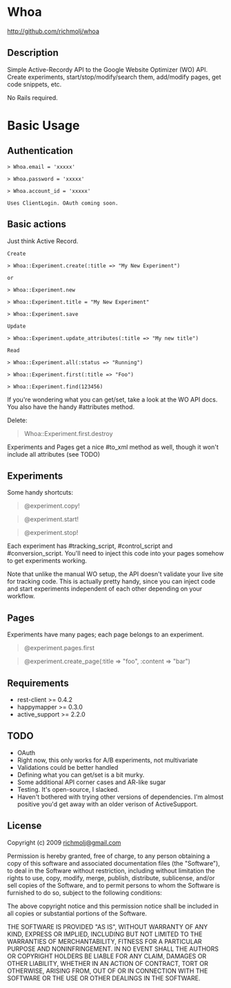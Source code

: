 Whoa
====

  http://github.com/richmolj/whoa

Description
-----------

  Simple Active-Recordy API to the Google Website Optimizer (WO) API. Create experiments, start/stop/modify/search them, add/modify pages, get code snippets, etc.
  
  No Rails required.

Basic Usage
===========

Authentication
--------------
  
    > Whoa.email = 'xxxxx'
    
    > Whoa.password = 'xxxxx'
    
    > Whoa.account_id = 'xxxxx'
    
    Uses ClientLogin. OAuth coming soon.
    
Basic actions
-------------
  
  Just think Active Record. 
  
    Create

    > Whoa::Experiment.create(:title => "My New Experiment")
    
    or
    
    > Whoa::Experiment.new
    
    > Whoa::Experiment.title = "My New Experiment"
    
    > Whoa::Experiment.save
    
    Update
    
    > Whoa::Experiment.update_attributes(:title => "My new title") 
    
    Read
    
    > Whoa::Experiment.all(:status => "Running")
    
    > Whoa::Experiment.first(:title => "Foo")
    
    > Whoa::Experiment.find(123456)
    
  If you're wondering what you can get/set, take a look at the WO API docs. You also have the handy #attributes method.
  
   Delete:

   > Whoa::Experiment.first.destroy
   
   Experiments and Pages get a nice #to_xml method as well, though it won't include all attributes (see TODO)
   
Experiments
-----------

Some handy shortcuts:

  > @experiment.copy!
  
  > @experiment.start!
  
  > @experiment.stop!
  
Each experiment has #tracking\_script, #control\_script and #conversion_script. You'll need to inject this code into your pages somehow to get experiments working. 

Note that unlike the manual WO setup, the API doesn't validate your live site for tracking code. This is actually pretty handy, since you can inject code and start experiments independent of each other depending on your workflow.
   
Pages
-----

  Experiments have many pages; each page belongs to an experiment.
  
  > @experiment.pages.first
  
  > @experiment.create_page(:title => "foo", :content => "bar") 
  
Requirements
------------
  
  * rest-client >= 0.4.2
  * happymapper >= 0.3.0
  * active_support >= 2.2.0
  
TODO
----

  * OAuth
  * Right now, this only works for A/B experiments, not multivariate
  * Validations could be better handled
  * Defining what you can get/set is a bit murky.
  * Some additional API corner cases and AR-like sugar 
  * Testing. It's open-source, I slacked.
  * Haven't bothered with trying other versions of dependencies. I'm almost positive you'd get away with an older verison of ActiveSupport.
  
License
-------

  Copyright (c) 2009 richmolj@gmail.com

  Permission is hereby granted, free of charge, to any person obtaining
  a copy of this software and associated documentation files (the
  "Software"), to deal in the Software without restriction, including
  without limitation the rights to use, copy, modify, merge, publish,
  distribute, sublicense, and/or sell copies of the Software, and to
  permit persons to whom the Software is furnished to do so, subject to
  the following conditions:

  The above copyright notice and this permission notice shall be
  included in all copies or substantial portions of the Software.

  THE SOFTWARE IS PROVIDED "AS IS", WITHOUT WARRANTY OF ANY KIND,
  EXPRESS OR IMPLIED, INCLUDING BUT NOT LIMITED TO THE WARRANTIES OF
  MERCHANTABILITY, FITNESS FOR A PARTICULAR PURPOSE AND
  NONINFRINGEMENT. IN NO EVENT SHALL THE AUTHORS OR COPYRIGHT HOLDERS BE
  LIABLE FOR ANY CLAIM, DAMAGES OR OTHER LIABILITY, WHETHER IN AN ACTION
  OF CONTRACT, TORT OR OTHERWISE, ARISING FROM, OUT OF OR IN CONNECTION
  WITH THE SOFTWARE OR THE USE OR OTHER DEALINGS IN THE SOFTWARE.        

                                                              
